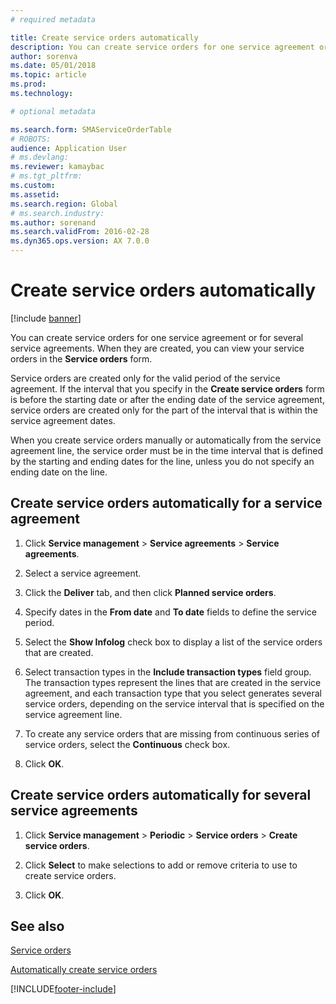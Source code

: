 ```yaml
---
# required metadata

title: Create service orders automatically   
description: You can create service orders for one service agreement or for several service agreements.
author: sorenva
ms.date: 05/01/2018
ms.topic: article
ms.prod: 
ms.technology: 

# optional metadata

ms.search.form: SMAServiceOrderTable
# ROBOTS: 
audience: Application User
# ms.devlang: 
ms.reviewer: kamaybac
# ms.tgt_pltfrm: 
ms.custom: 
ms.assetid: 
ms.search.region: Global
# ms.search.industry: 
ms.author: sorenand
ms.search.validFrom: 2016-02-28
ms.dyn365.ops.version: AX 7.0.0
---
```


# Create service orders automatically    

[!include [banner](../includes/banner.md)]


You can create service orders for one service agreement or for several service agreements. When they are created, you can view your service orders in the **Service orders** form.

Service orders are created only for the valid period of the service agreement. If the interval that you specify in the **Create service orders** form is before the starting date or after the ending date of the service agreement, service orders are created only for the part of the interval that is within the service agreement dates.

When you create service orders manually or automatically from the service agreement line, the service order must be in the time interval that is defined by the starting and ending dates for the line, unless you do not specify an ending date on the line.

## Create service orders automatically for a service agreement

1.  Click **Service management** \> **Service agreements** \> **Service agreements**.

2.  Select a service agreement.

3.  Click the **Deliver** tab, and then click **Planned service orders**.

4.  Specify dates in the **From date** and **To date** fields to define the service period.

5.  Select the **Show Infolog** check box to display a list of the service orders that are created.

6.  Select transaction types in the **Include transaction types** field group. The transaction types represent the lines that are created in the service agreement, and each transaction type that you select generates several service orders, depending on the service interval that is specified on the service agreement line.

7.  To create any service orders that are missing from continuous series of service orders, select the **Continuous** check box.

8.  Click **OK**.

## Create service orders automatically for several service agreements

1.  Click **Service management** \> **Periodic** \> **Service orders** \> **Create service orders**.

2.  Click **Select** to make selections to add or remove criteria to use to create service orders.

3.  Click **OK**.

## See also

[Service orders](service-orders.md)

[Automatically create service orders](auto-create-service-orders.md)

  




[!INCLUDE[footer-include](../../includes/footer-banner.md)]